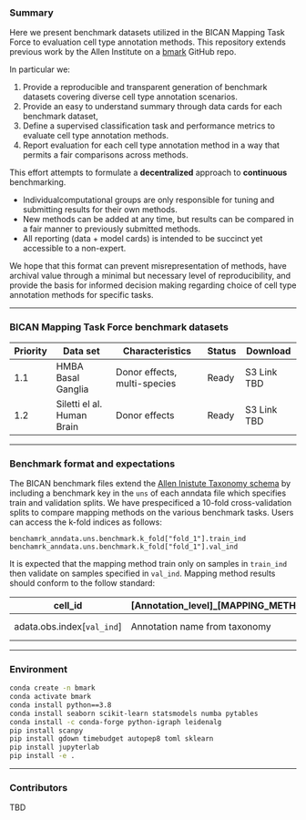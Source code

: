 
### Summary

Here we present benchmark datasets utilized in the BICAN Mapping Task Force to evaluation cell type annotation methods. This repository extends previous work by the Allen Institute on a [bmark](https://github.com/AllenInstitute/bmark) GitHub repo.

In particular we:

1. Provide a reproducible and transparent generation of benchmark datasets covering diverse cell type annotation scenarios.
2. Provide an easy to understand summary through data cards for each benchmark dataset,
3. Define a supervised classification task and performance metrics to evaluate cell type annotation methods.
4. Report evaluation for each cell type annotation method in a way that permits a fair comparisons across methods.

This effort attempts to formulate a **decentralized** approach to **continuous** benchmarking.
 - Individualcomputational groups are only responsible for tuning and submitting results for their own methods.
 - New methods can be added at any time, but results can be compared in a fair manner to previously submitted methods.
 - All reporting (data + model cards) is intended to be succinct yet accessible to a non-expert.

We hope that this format can prevent misrepresentation of methods, have archival value through a minimal but necessary level of reproducibility, and provide the basis for informed decision making regarding choice of cell type annotation methods for specific tasks.

----

### BICAN Mapping Task Force benchmark datasets
 
| Priority | Data set | Characteristics | Status | Download
| -- | -- | -- |  -- | --|
| 1.1 | HMBA Basal Ganglia | Donor effects, multi-species | Ready | S3 Link TBD
| 1.2 | Siletti el al. Human Brain | Donor effects | Ready | S3 Link TBD

----

### Benchmark format and expectations

The BICAN benchmark files extend the [Allen Inistute Taxonomy schema](https://github.com/AllenInstitute/AllenInstituteTaxonomy) by including a benchmark key in the `uns` of each anndata file which specifies train and validation splits. We have prespecificed a 10-fold cross-validation splits to compare mapping methods on the various benchmark tasks. Users can access the k-fold indices as follows:

```
benchamrk_anndata.uns.benchmark.k_fold["fold_1"].train_ind
benchamrk_anndata.uns.benchmark.k_fold["fold_1"].val_ind
```

It is expected that the mapping method train only on samples in `train_ind` then validate on samples specified in `val_ind`. Mapping method results should conform to the follow standard:

| cell_id | [Annotation_level]_[MAPPING_METHOD_NAME]_label | [Annotation_level]_[MAPPING_METHOD_NAME]_score
| -- | -- | -- | 
| adata.obs.index[`val_ind`] | Annotation name from taxonomy | Numeric indicating confidence of label assignment ranging from 0-1 |

----

### Environment
```bash
conda create -n bmark
conda activate bmark
conda install python==3.8
conda install seaborn scikit-learn statsmodels numba pytables
conda install -c conda-forge python-igraph leidenalg
pip install scanpy
pip install gdown timebudget autopep8 toml sklearn
pip install jupyterlab
pip install -e .
```
----
### Contributors
TBD
